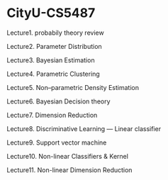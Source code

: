 # CityU-CS5487

Lecture1. probabily theory review

Lecture2. Parameter Distribution

Lecture3. Bayesian Estimation

Lecture4. Parametric Clustering

Lecture5. Non–parametric Density Estimation

Lecture6. Bayesian Decision theory

Lecture7. Dimension Reduction

Lecture8. Discriminative Learning — Linear classifier

Lecture9. Support vector machine

Lecture10. Non-linear Classifiers & Kernel

Lecture11. Non-linear Dimension Reduction 
